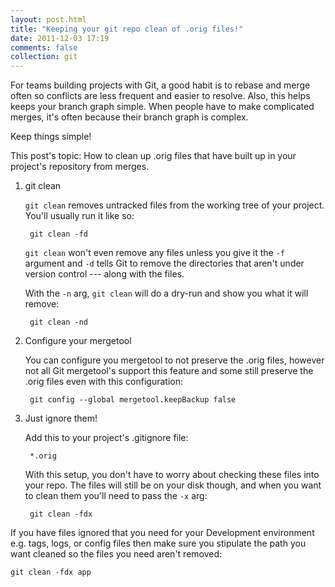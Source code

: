 ```yaml
---
layout: post.html
title: "Keeping your git repo clean of .orig files!"
date: 2011-12-03 17:19
comments: false
collection: git
---
```


For teams building projects with Git, a good habit is to rebase and merge often so conflicts are
less frequent and easier to resolve. Also, this helps keeps your branch graph simple. When
people have to make complicated merges, it's often because their branch graph is complex.

Keep things simple!

This post's topic: How to clean up .orig files that have built up in your project's repository from merges.

1. git clean

	`git clean` removes untracked files from the working tree of your project. You'll usually run it
	like so:

	    git clean -fd

	`git clean` won't even remove any files unless you give it the
	`-f` argument and `-d` tells Git to remove the directories that aren't under version
	control --- along with the files.

    With the `-n` arg, `git clean` will do a dry-run and show you what it will remove:

	    git clean -nd

2. Configure your mergetool

	You can configure you mergetool to not preserve the .orig files, however
	not all Git mergetool's support this feature and some still preserve the .orig files
	even with this configuration:

	    git config --global mergetool.keepBackup false

3. Just ignore them!

	Add this to your project's .gitignore file:

	    *.orig

	With this setup, you don't have to worry about checking these files into your repo. The files will still be on your disk though, and when you want to clean them you'll need to pass the `-x` arg:

	    git clean -fdx

If you have files ignored that you need
for your Development environment e.g. tags, logs, or config files then make sure you stipulate the path you want cleaned so the files you need aren't removed:

    git clean -fdx app
